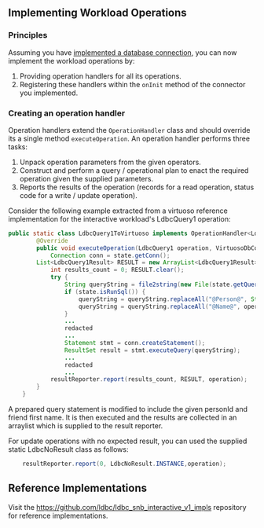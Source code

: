 ## Implementing Workload Operations

### Principles

Assuming you have [implemented a database connection](Implementing-a-Database-Connector), you can now implement the workload operations by:

1. Providing operation handlers for all its operations. 
2. Registering these handlers within the `onInit` method of the connector you implemented. 

### Creating an operation handler
Operation handlers extend the `OperationHandler` class and should override its a single method `executeOperation`.
An operation handler performs three tasks:

1. Unpack operation parameters from the given operators. 
2. Construct and perform a query / operational plan to enact the required operation given the supplied parameters.
3. Reports the results of the operation (records for a read operation, status code for a write / update operation). 

Consider the following example extracted from a virtuoso reference implementation for the interactive workload's LdbcQuery1 operation:

```java
public static class LdbcQuery1ToVirtuoso implements OperationHandler<LdbcQuery1, VirtuosoDbConnectionState> {
        @Override
        public void executeOperation(LdbcQuery1 operation, VirtuosoDbConnectionState state, ResultReporter resultReporter) throws DbException {
        	Connection conn = state.getConn();
		List<LdbcQuery1Result> RESULT = new ArrayList<LdbcQuery1Result>();
        	int results_count = 0; RESULT.clear();
        	try {
        		String queryString = file2string(new File(state.getQueryDir(), "query1.txt"));
        		if (state.isRunSql()) {
        			queryString = queryString.replaceAll("@Person@", String.valueOf(operation.personId()));
        			queryString = queryString.replaceAll("@Name@", operation.firstName());
        		}
                ...
                redacted
                ...
                Statement stmt = conn.createStatement();
                ResultSet result = stmt.executeQuery(queryString);
                ...
                redacted
                ...
        	resultReporter.report(results_count, RESULT, operation);
        }
    }
```

A prepared query statement is modified to include the given personId and friend first name. It is then executed and the results are collected in an arraylist which is supplied to the result reporter. 

For update operations with no expected result, you can used the supplied static LdbcNoResult class as follows:

```java
    resultReporter.report(0, LdbcNoResult.INSTANCE,operation);
```

## Reference Implementations

Visit the <https://github.com/ldbc/ldbc_snb_interactive_v1_impls> repository for reference implementations.
